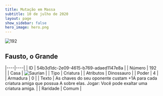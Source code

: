 ```yaml
---
title: Mutação em Massa
subtitle: 10 de julho de 2020
layout: page
show_sidebar: false
hero_image: hero.png
---
```


![192](https://cdn.keyforgegame.com/media/card_front/pt/479_192_RQX9WVRWQMW5_pt.png)

## Fausto, o Grande

|----|----|
| ID | 54b3d1dc-2e09-4615-b769-adaed1147e8a |
| Número | 192 |
| Casa | ![Saurian](https://archonarcana.com/images/thumb/9/9e/Saurian_P.png/22px-Saurian_P.png "Sauro") |
| Tipo | Criatura |
| Atributos | Dinossauro |
| Poder | 4 |
| Armadura | 0 |
| Texto | As chaves do seu oponente custam +1A para cada criatura amiga que possua A sobre elas. Jogar: Você pode exaltar uma criatura amiga. |
| Raridade | Comum |
